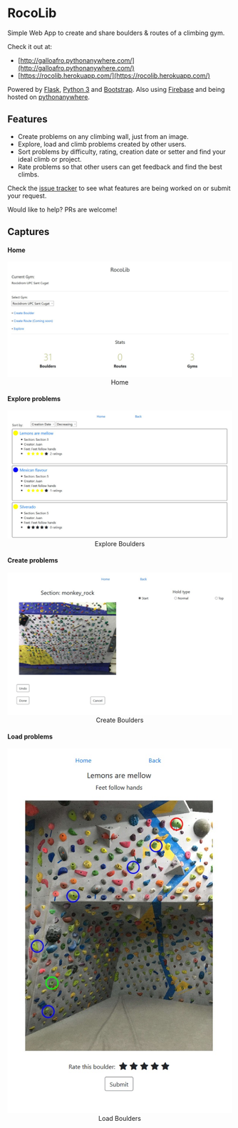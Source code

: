 # RocoLib

Simple Web App to create and share boulders & routes of a climbing gym.

Check it out at:

- [http://galloafro.pythonanywhere.com/](http://galloafro.pythonanywhere.com/)
- [https://rocolib.herokuapp.com/](https://rocolib.herokuapp.com/)

Powered by [Flask](https://flask.palletsprojects.com/en/1.1.x/), [Python 3](https://www.python.org/) and [Bootstrap](https://getbootstrap.com/).
Also using [Firebase](https://firebase.google.com/) and being hosted on [pythonanywhere](https://www.pythonanywhere.com). 

## Features

* Create problems on any climbing wall, just from an image.
* Explore, load and climb problems created by other users.
* Sort problems by difficulty, rating, creation date or setter and find your ideal climb or project.
* Rate problems so that other users can get feedback and find the best climbs.

Check the [issue tracker](https://github.com/javigallostra/RocoLib/issues) to see what features are being worked on or submit your request.

Would like to help? PRs are welcome!

## Captures

#### Home

<p align="center" style="text-align:center;">
<img src="/extras/images/home.JPG"><br>
Home
</p>

#### Explore problems

<p align="center" style="text-align:center;">
<img src="/extras/images/explore.JPG"><br>
Explore Boulders
</p>

#### Create problems

<p align="center" style="text-align:center;">
<img src="/extras/images/create.jpg"><br>
Create Boulders
</p>

#### Load problems

<p align="center" style="text-align:center;">
<img src="/extras/images/view.jpg"><br>
Load Boulders
</p>